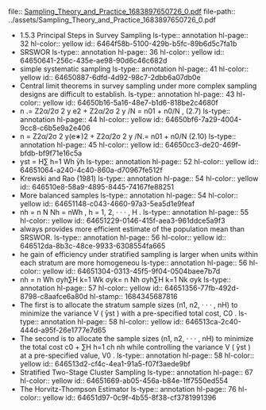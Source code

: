 file:: [Sampling_Theory_and_Practice_1683897650726_0.pdf](../assets/Sampling_Theory_and_Practice_1683897650726_0.pdf)
file-path:: ../assets/Sampling_Theory_and_Practice_1683897650726_0.pdf

- 1.5.3 Principal Steps in Survey Sampling
  ls-type:: annotation
  hl-page:: 32
  hl-color:: yellow
  id:: 6464f58b-5100-429b-b5fc-89b6d5c7fa1b
- SRSWOR
  ls-type:: annotation
  hl-page:: 36
  hl-color:: yellow
  id:: 64650641-256c-435e-ae98-90d6c46c682d
- simple systematic sampling
  ls-type:: annotation
  hl-page:: 41
  hl-color:: yellow
  id:: 64650887-6dfd-4d92-98c7-2dbb6a07db0e
- Central limit theorems in survey sampling under more complex sampling designs are difficult to establish.
  ls-type:: annotation
  hl-page:: 43
  hl-color:: yellow
  id:: 64650b16-5a16-48e7-b1d6-818be2c4680f
- n .= Z2α/2σ 2 y e2 + Z2α/2σ 2 y /N = n01 + n0/N , (2.7)
  ls-type:: annotation
  hl-page:: 44
  hl-color:: yellow
  id:: 64650bf6-7a29-4004-9cc8-c6b5e9a2e406
- n = Z2α/2σ 2 y(e∗)2 + Z2α/2σ 2 y /N.= n01 + n0/N (2.10)
  ls-type:: annotation
  hl-page:: 45
  hl-color:: yellow
  id:: 64650cc3-de20-469f-bfdb-bf9f71e16c5a
- yst = H∑ h=1 Wh  ̄yh
  ls-type:: annotation
  hl-page:: 52
  hl-color:: yellow
  id:: 64651064-a240-4c40-860a-d70967fe512f
- Krewski and Rao (1981)
  ls-type:: annotation
  hl-page:: 54
  hl-color:: yellow
  id:: 646510e8-58a9-4895-8445-74167fe88251
- More balanced samples
  ls-type:: annotation
  hl-page:: 54
  hl-color:: yellow
  id:: 64651148-c043-4660-97a3-5ea5d1e9feaf
- nh = n N Nh = nWh , h = 1, 2, · · · , H .
  ls-type:: annotation
  hl-page:: 55
  hl-color:: yellow
  id:: 64651229-0146-415f-aea3-961ddce5a9f3
- always provides more efficient estimate of the population mean than SRSWOR.
  ls-type:: annotation
  hl-page:: 56
  hl-color:: yellow
  id:: 646512da-8b3c-48ce-9933-6308554fa665
- he gain of efficiency under stratified sampling is larger when units within each stratum are more homogeneou
  ls-type:: annotation
  hl-page:: 56
  hl-color:: yellow
  id:: 64651304-0313-45f5-9f04-0504baee7b7d
- nh = n Wh σyh∑H k=1 Wk σyk= n Nh σyh∑H k=1 Nk σyk
  ls-type:: annotation
  hl-page:: 57
  hl-color:: yellow
  id:: 64651356-77fb-492d-8798-c8aafce6a80d
  hl-stamp:: 1684345687816
- The first is to allocate the stratum sample sizes (n1, n2, · · · , nH) to minimize the variance V (  ̄yst ) with a pre-specified total cost, C0 .
  ls-type:: annotation
  hl-page:: 58
  hl-color:: yellow
  id:: 646513ca-2c40-444d-a95f-26e1777e7d65
- The second is to allocate the sample sizes (n1, n2, · · · , nH) to minimize the total cost c0 + ∑H h=1 ch nh while controlling the variance V (  ̄yst ) at a pre-specified value, V0 .
  ls-type:: annotation
  hl-page:: 58
  hl-color:: yellow
  id:: 646513d2-cf4c-4ea1-91a5-f07f3aede9bf
- Stratified Two-Stage Cluster Sampling
  ls-type:: annotation
  hl-page:: 67
  hl-color:: yellow
  id:: 64651669-ab05-456a-b84e-1ff7550ed554
- The Horvitz-Thompson Estimator
  ls-type:: annotation
  hl-page:: 76
  hl-color:: yellow
  id:: 64651d97-0c9f-4b55-8f38-cf3781991396